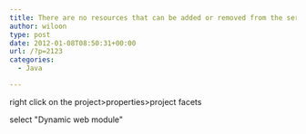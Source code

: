 ```yaml
---
title: There are no resources that can be added or removed from the server
author: wiloon
type: post
date: 2012-01-08T08:50:31+00:00
url: /?p=2123
categories:
  - Java

---
```

right click on the project>properties>project facets
  
select "Dynamic web module"
